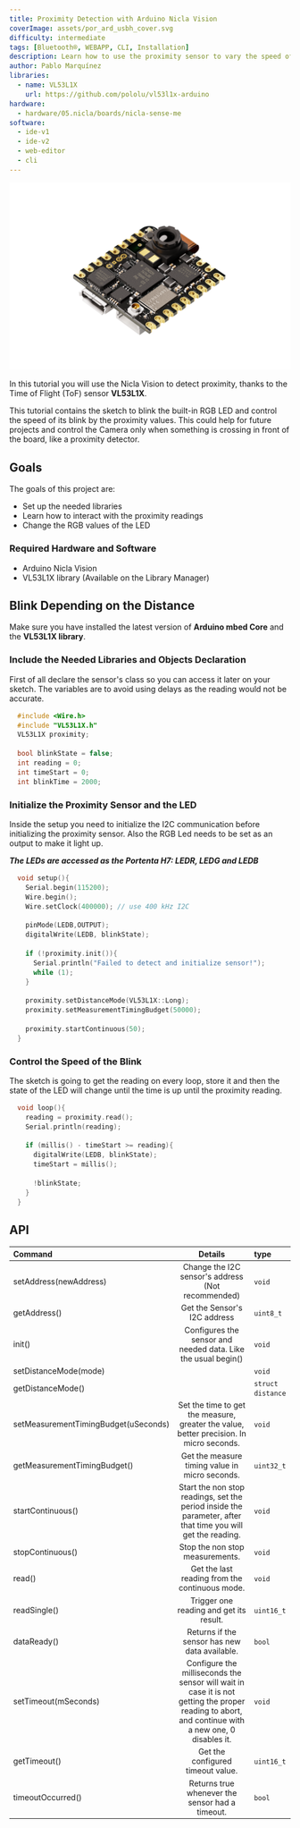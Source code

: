 ```yaml
---
title: Proximity Detection with Arduino Nicla Vision
coverImage: assets/por_ard_usbh_cover.svg
difficulty: intermediate
tags: [Bluetooth®, WEBAPP, CLI, Installation]
description: Learn how to use the proximity sensor to vary the speed of the LED's blink.
author: Pablo Marquínez
libraries: 
  - name: VL53L1X
    url: https://github.com/pololu/vl53l1x-arduino
hardware:
  - hardware/05.nicla/boards/nicla-sense-me
software:
  - ide-v1
  - ide-v2
  - web-editor
  - cli
---
```


![Arduino Nicla Vision](assets/nicla_vision_perspective.png)

In this tutorial you will use the Nicla Vision to detect proximity, thanks to the Time of Flight (ToF) sensor **VL53L1X**.

This tutorial contains the sketch to blink the built-in RGB LED and control the speed of its blink by the proximity values.
This could help for future projects and control the Camera only when something is crossing in front of the board, like a proximity detector.

## Goals
The goals of this project are:
 - Set up the needed libraries
 - Learn how to interact with the proximity readings
 - Change the RGB values of the LED


### Required Hardware and Software

* Arduino Nicla Vision
* VL53L1X library (Available on the Library Manager)

## Blink Depending on the Distance

Make sure you have installed the latest version of **Arduino mbed Core** and the **VL53L1X library**.

### Include the Needed Libraries and Objects Declaration

First of all declare the sensor's class so you can access it later on your sketch.
The variables are to avoid using delays as the reading would not be accurate.

```cpp
  #include <Wire.h>
  #include "VL53L1X.h"
  VL53L1X proximity;

  bool blinkState = false;
  int reading = 0;
  int timeStart = 0;
  int blinkTime = 2000;
```

### Initialize the Proximity Sensor and the LED

Inside the setup you need to initialize the I2C communication before initializing the proximity sensor.
Also the RGB Led needs to be set as an output to make it light up.

***The LEDs are accessed as the Portenta H7: LEDR, LEDG and LEDB***

```cpp
  void setup(){
    Serial.begin(115200);
    Wire.begin();
    Wire.setClock(400000); // use 400 kHz I2C

    pinMode(LEDB,OUTPUT);
    digitalWrite(LEDB, blinkState);
    
    if (!proximity.init()){
      Serial.println("Failed to detect and initialize sensor!");
      while (1);
    }

    proximity.setDistanceMode(VL53L1X::Long);
    proximity.setMeasurementTimingBudget(50000);

    proximity.startContinuous(50);
  }
```

### Control the Speed of the Blink

The sketch is going to get the reading on every loop, store it and then the state of the LED will change until the time is up until the proximity reading.

```cpp
  void loop(){
    reading = proximity.read();
    Serial.println(reading);

    if (millis() - timeStart >= reading){
      digitalWrite(LEDB, blinkState);
      timeStart = millis();

      !blinkState;
    }
  }
```

## API
| Command                              |                           Details                            | type              |
| :----------------------------------- | :----------------------------------------------------------: | :---------------- |
| setAddress(newAddress)               |      Change the I2C sensor's address (Not recommended)       | `void`            |
| getAddress()                         |                 Get the Sensor's I2C address                 | `uint8_t`         |
| init()                               | Configures the sensor and needed data. Like the usual begin()| `void`            |
| setDistanceMode(mode)                |                                                              | `void`            |
| getDistanceMode()                    |                                                              | `struct distance` |
| setMeasurementTimingBudget(uSeconds) | Set the time to get the measure, greater the value, better precision. In micro seconds. | `void`            |
| getMeasurementTimingBudget()         |        Get the measure timing value in micro seconds.        | `uint32_t`        |
| startContinuous()                    | Start the non stop readings, set the period inside the parameter, after that time you will get the reading. | `void`            |
| stopContinuous()                     |               Stop the non stop measurements.                | `void`            |
| read()                               |        Get the last reading from the continuous mode.        | `void`            |
| readSingle()                         |           Trigger one reading and get its result.            | `uint16_t`        |
| dataReady()                          |        Returns if the sensor has new data available.         | `bool`            |
| setTimeout(mSeconds)                 | Configure the milliseconds the sensor will wait in case it is not getting the proper reading to abort, and continue with a new one, 0 disables it. | `void`            |
| getTimeout()                         |              Get the configured timeout value.               | `uint16_t`        |
| timeoutOccurred()                    |       Returns true whenever the sensor had a timeout.        | `bool`            |
